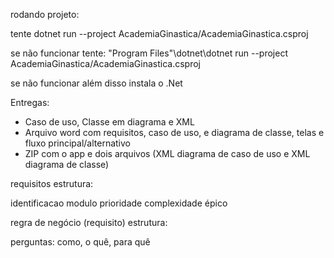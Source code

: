 rodando projeto:

tente
dotnet run --project AcademiaGinastica/AcademiaGinastica.csproj

se não funcionar tente:
\"Program Files"\dotnet\dotnet run --project AcademiaGinastica/AcademiaGinastica.csproj


se não funcionar além disso instala o .Net

Entregas:

- Caso de uso, Classe em diagrama e XML
- Arquivo word com requisitos, caso de uso, e diagrama de classe, telas e fluxo principal/alternativo
- ZIP com o app e dois arquivos (XML diagrama de caso de uso e XML diagrama de classe)

requisitos estrutura:

identificacao
modulo
prioridade
complexidade
épico

regra de negócio (requisito) estrutura:

perguntas: como, o quê, para quê